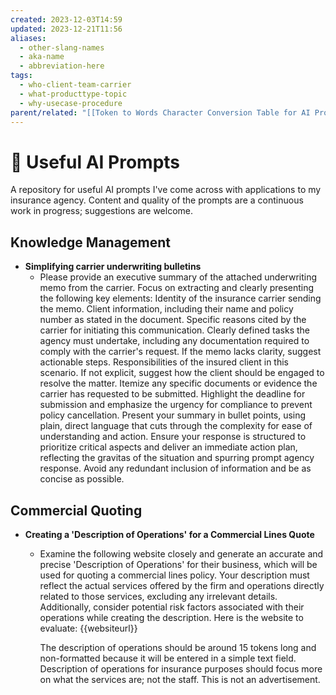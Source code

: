 ```yaml
---
created: 2023-12-03T14:59
updated: 2023-12-21T11:56
aliases:
  - other-slang-names
  - aka-name
  - abbreviation-here
tags:
  - who-client-team-carrier
  - what-producttype-topic
  - why-usecase-procedure
parent/related: "[[Token to Words Character Conversion Table for AI Prompting]]"
---
```

# 🔮 Useful AI Prompts 
A repository for useful AI prompts I've come across with applications to my insurance agency. Content and quality of the prompts are a continuous work in progress; suggestions are welcome.

## Knowledge Management 
- **Simplifying carrier underwriting bulletins**
	- Please provide an executive summary of the attached underwriting memo from the carrier. Focus on extracting and clearly presenting the following key elements: Identity of the insurance carrier sending the memo. Client information, including their name and policy number as stated in the document. Specific reasons cited by the carrier for initiating this communication. Clearly defined tasks the agency must undertake, including any documentation required to comply with the carrier's request. If the memo lacks clarity, suggest actionable steps. Responsibilities of the insured client in this scenario. If not explicit, suggest how the client should be engaged to resolve the matter. Itemize any specific documents or evidence the carrier has requested to be submitted. Highlight the deadline for submission and emphasize the urgency for compliance to prevent policy cancellation. Present your summary in bullet points, using plain, direct language that cuts through the complexity for ease of understanding and action. Ensure your response is structured to prioritize critical aspects and deliver an immediate action plan, reflecting the gravitas of the situation and spurring prompt agency response. Avoid any redundant inclusion of information and be as concise as possible.

## Commercial Quoting 
- **Creating a 'Description of Operations' for a Commercial Lines Quote**
	- Examine the following website closely and generate an accurate and precise 'Description of Operations' for their business, which will be used for quoting a commercial lines policy. Your description must reflect the actual services offered by the firm and operations directly related to those services, excluding any irrelevant details. Additionally, consider potential risk factors associated with their operations while creating the description. Here is the website to evaluate: {{websiteurl}}
	  
	  The description of operations should be around 15 tokens long and non-formatted because it will be entered in a simple text field. Description of operations for insurance purposes should focus more on what the services are; not the staff. This is not an advertisement.
